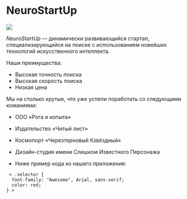# NeuroStartUp

![](https://netology-code.github.io/git-homeworks/introduction/assets/logo.png)

*NeuroStartUp* — динамически развивающийся стартап, специализирующийся на поиске с использованием 
 новейших технологий искусственного интеллекта.

Наши преимущества:
* Высокая точность поиска
* Высокая скорость поиска
* Низкая цена

Мы на столько крутые, что уже успели поработать со следующими команиями:

* ООО «Рога и копыта»

* Издательство «Читый лист»

* Космопорт «Черезтерновый Кзвёздный»

* Дизайн-студия имени Слишком Известного Персонажа

* Ниже пример кода из нашего приложения:

```
 < .selector {
  font-family: "Awesome", Arial, sans-serif;
  color: red;
} >
```